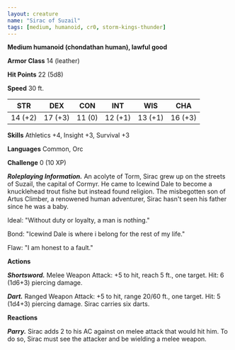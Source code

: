 ```yaml
---
layout: creature
name: "Sirac of Suzail"
tags: [medium, humanoid, cr0, storm-kings-thunder]
---
```


**Medium humanoid (chondathan human), lawful good**

**Armor Class** 14 (leather)

**Hit Points** 22 (5d8)

**Speed** 30 ft.

|   STR   |   DEX   |   CON   |   INT   |   WIS   |   CHA   |
|:-----:|:-----:|:-----:|:-----:|:-----:|:-----:|
| 14 (+2) | 17 (+3) | 11 (0) | 12 (+1) | 13 (+1) | 16 (+3) |

**Skills** Athletics +4, Insight +3, Survival +3

**Languages** Common, Orc

**Challenge** 0 (10 XP)

***Roleplaying Information.*** An acolyte of Torm, Sirac grew up on the streets of Suzail, the capital of Cormyr. He came to Icewind Dale to become a knucklehead trout fishe but instead found religion. The misbegotten son of Artus Climber, a renowened human adventurer, Sirac hasn't seen his father since he was a baby.

Ideal: "Without duty or loyalty, a man is nothing."

Bond: "Icewind Dale is where i belong for the rest of my life."

Flaw: "I am honest to a fault."

**Actions**

***Shortsword.*** Melee Weapon Attack: +5 to hit, reach 5 ft., one target. Hit: 6 (1d6+3) piercing  damage.

***Dart.*** Ranged Weapon Attack: +5 to hit, range 20/60 ft., one target. Hit: 5 (1d4+3) piercing damage. Sirac carries six darts.

**Reactions**

***Parry.*** Sirac adds 2 to his AC against on melee attack that would hit him. To do so, Sirac must see the attacker and be wielding a melee weapon.

